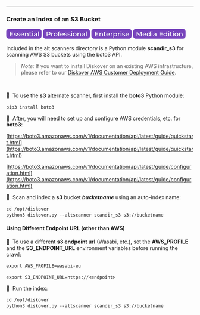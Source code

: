___
### Create an Index of an S3 Bucket

![Image: Essential Edition Label](images/button_edition_essential.png)&nbsp;![Image: Professional Edition Label](images/button_edition_professional.png)&nbsp;![Image: Enterprise Edition Label](images/button_edition_enterprise.png)&nbsp;![Image: AJA Diskover Media Edition Label](images/button_edition_media.png)

Included in the alt scanners directory is a Python module **scandir_s3** for scanning AWS S3 buckets using the boto3 API.

>_Note:_ If you want to install Diskover on an existing AWS infrastructure, please refer to our [Diskover AWS Customer Deployment Guide](https://docs.diskoverdata.com/diskover_aws_deployment_guide/).
<br>

🔴 &nbsp;To use the **s3** alternate scanner, first install the **boto3** Python module:

```
pip3 install boto3
```

🔴 &nbsp;After, you will need to set up and configure AWS credentials, etc. for **boto3**:

  [https://boto3.amazonaws.com/v1/documentation/api/latest/guide/quickstart.html](https://boto3.amazonaws.com/v1/documentation/api/latest/guide/quickstart.html)

  [https://boto3.amazonaws.com/v1/documentation/api/latest/guide/configuration.html](https://boto3.amazonaws.com/v1/documentation/api/latest/guide/configuration.html)

🔴 &nbsp;Scan and index a **s3** bucket _**bucketname**_ using an auto-index name:

```
cd /opt/diskover
python3 diskover.py --altscanner scandir_s3 s3://bucketname
```

#### Using Different Endpoint URL (other than AWS)

🔴 &nbsp;To use a different **s3 endpoint url** (Wasabi, etc.), set the **AWS_PROFILE** and the **S3_ENDPOINT_URL** environment variables before running the crawl:

```
export AWS_PROFILE=wasabi-eu
```
```
export S3_ENDPOINT_URL=https://<endpoint>
```

🔴 &nbsp;Run the index:

```
cd /opt/diskover
python3 diskover.py --altscanner scandir_s3 s3://bucketname
```

